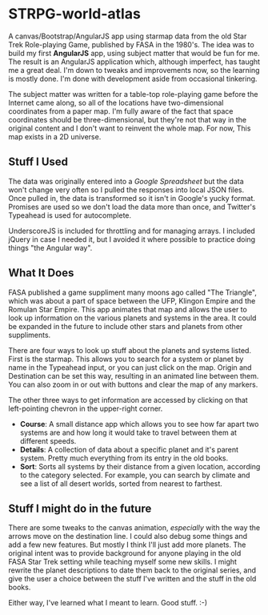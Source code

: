 # STRPG-world-atlas
A canvas/Bootstrap/AngularJS app using starmap data from the old Star Trek Role-playing Game, published by FASA in the 1980's. The idea was to build my first **AngularJS** app, using subject matter that would be fun for me. The result is an AngularJS application which, although imperfect, has taught me a great deal. I'm down to tweaks and improvements now, so the learning is mostly done. I'm done with development aside from occasional tinkering.

The subject matter was written for a table-top role-playing game before the Internet came along, so all of the locations have two-dimensional coordinates from a paper map. I'm fully aware of the fact that space coordinates should be three-dimensional, but they're not that way in the original content and I don't want to reinvent the whole map. For now, This map exists in a 2D universe.

## Stuff I Used
The data was originally entered into a *Google Spreadsheet* but the data won't change very often so I pulled the responses into local JSON files. Once pulled in, the data is transformed so it isn't in Google's yucky format. Promises are used so we don't load the data more than once, and Twitter's Typeahead is used for autocomplete.

UnderscoreJS is included for throttling and for managing arrays. I included jQuery in case I needed it, but I avoided it where possible to practice doing things "the Angular way".

## What It Does
FASA published a game suppliment many moons ago called "The Triangle", which was about a part of space between the UFP, Klingon Empire and the Romulan Star Empire. This app animates that map and allows the user to look up information on the various planets and systems in the area. It could be expanded in the future to include other stars and planets from other suppliments.

There are four ways to look up stuff about the planets and systems listed. First is the starmap. This allows you to search for a system or planet by name in the Typeahead input, or you can just click on the map. Origin and Destination can be set this way, resulting in an animated line between them. You can also zoom in or out with buttons and clear the map of any markers.

The other three ways to get information are accessed by clicking on that left-pointing chevron in the upper-right corner.
- **Course**: A small distance app which allows you to see how far apart two systems are and how long it would take to travel between them at different speeds.
- **Details**: A collection of data about a specific planet and it's parent system. Pretty much everything from its entry in the old books.
- **Sort**: Sorts all systems by their distance from a given location, according to the category selected. For example, you can search by climate and see a list of all desert worlds, sorted from nearest to farthest.

## Stuff I might do in the future
There are some tweaks to the canvas animation, *especially* with the way the arrows move on the destination line. I could also debug some things and add a few new features. But mostly I think I'll just add more planets. The original intent was to provide background for anyone playing in the old FASA Star Trek setting while teaching myself some new skills. I might rewrite the planet descriptions to date them back to the original series, and give the user a choice between the stuff I've written and the stuff in the old books.

Either way, I've learned what I meant to learn. Good stuff.   :-)